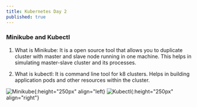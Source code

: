 ```yaml
---
title: Kubernetes Day 2
published: true
---
```


### Minikube and Kubectl

1. What is Minikube:
It is a open source tool that allows you to duplicate cluster with master and slave node running in one machine. This helps in simulating master-slave cluster and its processes.

2. What is kubectl:
It is command line tool for k8 clusters. Helps in building application pods and other resources within the cluster.

![Minikube]({{site.url}}/assets/images/kubernetes-2-minikube.png){:height="250px" align="left}
![Kubectl]({{site.url}}/assets/images/kubernetes-2-kubectl.png){:height="250px" align="right"}

